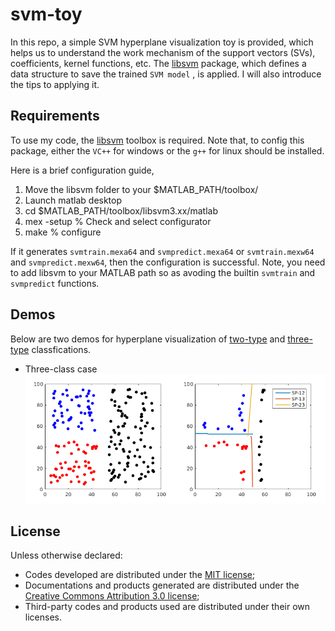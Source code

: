 # svm-toy
In this repo, a simple SVM hyperplane visualization toy is provided, which helps us to understand the work mechanism of the support vectors (SVs), coefficients, kernel functions, etc. The [libsvm](https://www.csie.ntu.edu.tw/~cjlin/libsvm/) package, which defines a data structure to save the trained `SVM model`
, is applied. I will also introduce the tips to applying it.

## Requirements
To use my code, the [libsvm](https://www.csie.ntu.edu.tw/~cjlin/libsvm/) toolbox is required. Note that, to config this package, either the `VC++` for windows or the `g++` for linux should be installed.

Here is a brief configuration guide,
1. Move the libsvm folder to your $MATLAB_PATH/toolbox/
2. Launch matlab desktop
3. cd $MATLAB_PATH/toolbox/libsvm3.xx/matlab
4. mex -setup % Check and select configurator
5. make % configure 

If it generates `svmtrain.mexa64` and `svmpredict.mexa64` or `svmtrain.mexw64` and `svmpredict.mexw64`, then the configuration is successful. Note, you need to add libsvm to your MATLAB path so as avoding the builtin `svmtrain` and `svmpredict` functions.

## Demos
Below are two demos for hyperplane visualization of [two-type]() and [three-type](https://github.com/myinxd/svm-toy/blob/master/demos/DrawSepLine3C.m) classfications.

- Three-class case
![3C](https://github.com/myinxd/svm-toy/blob/master/images/fig_3c.png?raw=true)

## License
Unless otherwise declared:

- Codes developed are distributed under the [MIT license](https://opensource.org/licenses/mit-license.php);
- Documentations and products generated are distributed under the [Creative Commons Attribution 3.0 license](https://creativecommons.org/licenses/by/3.0/us/deed.en_US);
- Third-party codes and products used are distributed under their own licenses.
